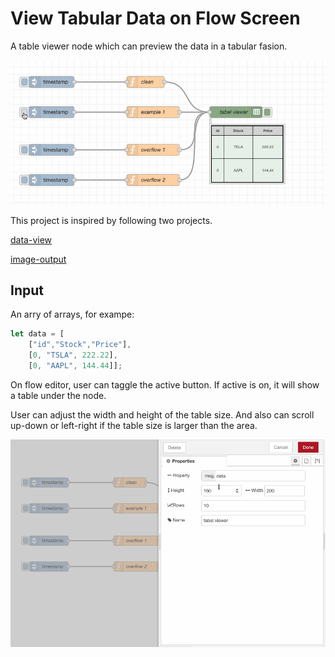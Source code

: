 # View Tabular Data on Flow Screen

A table viewer node which can preview the data in a tabular fasion. 

![table viewer](https://github.com/GuanyiLi-Craig/static-files/blob/422bc7a9b5dba629ca61a82363e9983c58ad855d/node-red-contrib-data-table-viewer/table_viewer.gif)

This project is inspired by following two projects.

[data-view](https://github.com/mblackstock/node-red-contrib-data-view)

[image-output](https://github.com/rikukissa/node-red-contrib-image-output)

## Input

An arry of arrays, for exampe:

```javascript
let data = [
    ["id","Stock","Price"],
    [0, "TSLA", 222.22],
    [0, "AAPL", 144.44]];
```

On flow editor, user can taggle the active button. If active is on, it will show a table under the node. 

User can adjust the width and height of the table size. And also can scroll up-down or left-right if the table size is larger than the area. 

![table viewer resize](https://github.com/GuanyiLi-Craig/static-files/blob/422bc7a9b5dba629ca61a82363e9983c58ad855d/node-red-contrib-data-table-viewer/table_viewer_size.gif)
